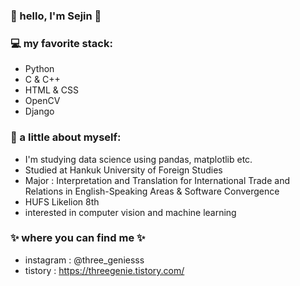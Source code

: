 ### 🤩 hello, I'm Sejin 🤩 

### 💻 my favorite stack:
- Python
- C & C++
- HTML & CSS
- OpenCV
- Django

### 👧 a little about myself:
- I'm studying data science using pandas, matplotlib etc.
- Studied at Hankuk University of Foreign Studies 
- Major : Interpretation and Translation for International Trade and Relations in English-Speaking Areas & Software Convergence
- HUFS Likelion 8th
- interested in computer vision and machine learning

### ✨ where you can find me ✨
- instagram : @three_geniesss
- tistory : https://threegenie.tistory.com/
